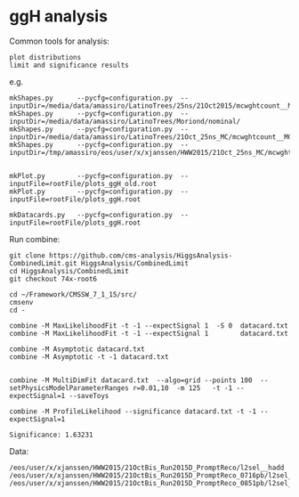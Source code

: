 ggH analysis
==============

Common tools for analysis:

    plot distributions
    limit and significance results


e.g.

    mkShapes.py      --pycfg=configuration.py  --inputDir=/media/data/amassiro/LatinoTrees/25ns/21Oct2015/mcwghtcount__MC__l2sel/
    mkShapes.py      --pycfg=configuration.py  --inputDir=/media/data/amassiro/LatinoTrees/Moriond/nominal/
    mkShapes.py      --pycfg=configuration.py  --inputDir=/media/data/amassiro/LatinoTrees/21Oct_25ns_MC/mcwghtcount__MC__l2selFix__hadd__bSFL2Eff/
    mkShapes.py      --pycfg=configuration.py  --inputDir=/tmp/amassiro/eos/user/x/xjanssen/HWW2015/21Oct_25ns_MC/mcwghtcount__MC__l2selFix__hadd__bSFL2Eff/
    
    
    mkPlot.py        --pycfg=configuration.py  --inputFile=rootFile/plots_ggH_old.root
    mkPlot.py        --pycfg=configuration.py  --inputFile=rootFile/plots_ggH.root
    
    mkDatacards.py   --pycfg=configuration.py  --inputFile=rootFile/plots_ggH.root

    
Run combine:

    git clone https://github.com/cms-analysis/HiggsAnalysis-CombinedLimit.git HiggsAnalysis/CombinedLimit
    cd HiggsAnalysis/CombinedLimit
    git checkout 74x-root6

    cd ~/Framework/CMSSW_7_1_15/src/
    cmsenv
    cd -
    
    combine -M MaxLikelihoodFit -t -1 --expectSignal 1  -S 0  datacard.txt 
    combine -M MaxLikelihoodFit -t -1 --expectSignal 1        datacard.txt 

    combine -M Asymptotic datacard.txt
    combine -M Asymptotic -t -1 datacard.txt
    
    
    combine -M MultiDimFit datacard.txt  --algo=grid --points 100  --setPhysicsModelParameterRanges r=0.01,10  -m 125   -t -1 --expectSignal=1 --saveToys
    
    combine -M ProfileLikelihood --significance datacard.txt -t -1 --expectSignal=1

    Significance: 1.63231

Data:

    /eos/user/x/xjanssen/HWW2015/21OctBis_Run2015D_PromptReco/l2sel__hadd
    /eos/user/x/xjanssen/HWW2015/21OctBis_Run2015D_PromptReco_0716pb/l2sel__hadd
    /eos/user/x/xjanssen/HWW2015/21OctBis_Run2015D_PromptReco_0851pb/l2sel__hadd


